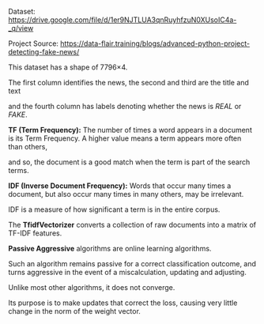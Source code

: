 Dataset: https://drive.google.com/file/d/1er9NJTLUA3qnRuyhfzuN0XUsoIC4a-_q/view

Project Source: https://data-flair.training/blogs/advanced-python-project-detecting-fake-news/

This dataset has a shape of 7796×4.

The first column identifies the news, the second and third are the title and text 

and the fourth column has labels denoting whether the news is *REAL* or *FAKE*.

**TF (Term Frequency):** The number of times a word appears in a document is its Term Frequency. A higher value means a term appears more often than others, 

and so, the document is a good match when the term is part of the search terms.

**IDF (Inverse Document Frequency):** Words that occur many times a document, but also occur many times in many others, may be irrelevant. 

IDF is a measure of how significant a term is in the entire corpus.

The **TfidfVectorizer** converts a collection of raw documents into a matrix of TF-IDF features.

**Passive Aggressive** algorithms are online learning algorithms. 

Such an algorithm remains passive for a correct classification outcome, and turns aggressive in the event of a miscalculation, updating and adjusting. 

Unlike most other algorithms, it does not converge. 

Its purpose is to make updates that correct the loss, causing very little change in the norm of the weight vector.
